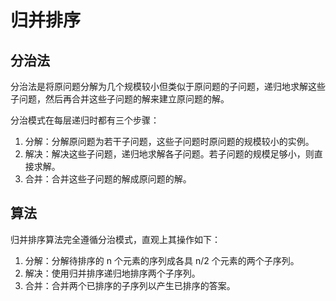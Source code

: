 # 归并排序

## 分治法

分治法是将原问题分解为几个规模较小但类似于原问题的子问题，递归地求解这些子问题，然后再合并这些子问题的解来建立原问题的解。

分治模式在每层递归时都有三个步骤：

1. 分解：分解原问题为若干子问题，这些子问题时原问题的规模较小的实例。
2. 解决：解决这些子问题，递归地求解各子问题。若子问题的规模足够小，则直接求解。
3. 合并：合并这些子问题的解成原问题的解。

## 算法

归并排序算法完全遵循分治模式，直观上其操作如下：

1. 分解：分解待排序的 n 个元素的序列成各具 n/2 个元素的两个子序列。
2. 解决：使用归并排序递归地排序两个子序列。
3. 合并：合并两个已排序的子序列以产生已排序的答案。

